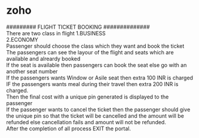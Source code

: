# zoho 
######### FLIGHT TICKET BOOKING ##############<br/>
There are two class in flight  1.BUSINESS<br/>
                               2.ECONOMY<br/>
Passenger should choose the class which they want and book the ticket <br/>
The passengers can see the layour of the flight and seats which are available and alreardy booked <br/>
If the seat is available then passengers can book the seat else go with an another seat number <br/>
If the passengers wants Window or Asile seat then extra 100 INR is charged <br/>
IF the passengers wants meal during their travel then extra 200 INR is charged. <br/>
Then the final cost with a unique pin generated is displayed to the passenger <br/>
If the passenger wants to cancel the ticket then the passenger should give the unique pin so that the ticket will be cancelled and the amount will be refunded else cancellation fails and amount will not be refunded. <br/>
After the completion of all process EXIT the portal.<br/>

